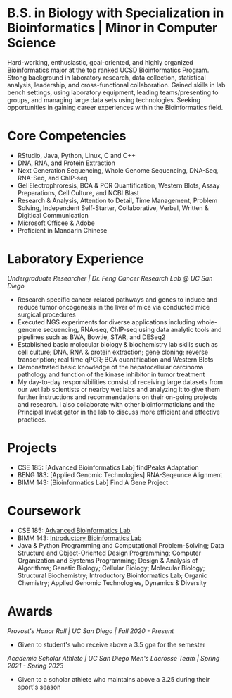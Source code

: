 # B.S. in Biology with Specialization in Bioinformatics | Minor in Computer Science
Hard-working, enthusiastic, goal-oriented, and highly organized Bioinformatics major at the top ranked UCSD Bioinformatics Program. Strong background in laboratory research, data collection, statistical analysis, leadership, and cross-functional collaboration. Gained skills in lab bench settings, using laboratory equipment, leading teams/presenting to groups, and managing large data sets using technologies. Seeking opportunities in gaining career experiences within the Bioinformatics field.

# Core Competencies
- RStudio, Java, Python, Linux, C and C++
- DNA, RNA, and Protein Extraction
- Next Generation Sequencing, Whole Genome Sequencing, DNA-Seq, RNA-Seq, and ChIP-seq
- Gel Electrophroresis, BCA & PCR Quantification, Western Blots, Assay Preparations, Cell Culture, and NCBI Blast
- Research & Analysis, Attention to Detail, Time Management, Problem Solving, Independent Self-Starter, Collaborative, Verbal, Written & Digitical Communication
- Microsoft Officee & Adobe
- Proficient in Mandarin Chinese
  
# Laboratory Experience
*Undergraduate Researcher | Dr. Feng Cancer Research Lab @ UC San Diego*
- Research specific cancer-related pathways and genes to induce and reduce tumor oncogenesis in the liver of mice via
conducted mice surgical procedures
- Executed NGS experiments for diverse applications including whole-genome sequencing, RNA-seq, ChIP-seq using
data analytic tools and pipelines such as BWA, Bowtie, STAR, and DESeq2
- Established basic molecular biology & biochemistry lab skills such as cell culture; DNA, RNA & protein extraction; gene
cloning; reverse transcription; real time qPCR; BCA quantification and Western Blots
- Demonstrated basic knowledge of the hepatocellular carcinoma pathology and function of the kinase inhibitor in tumor
 treatment
- My day-to-day responsibilities consist of receiving large datasets from our wet lab scientists or nearby wet labs and analyzing it to give them further instructions and recommendations on their on-going projects and research. I also collaborate with other bioinformaticians and the Principal Investigator in the lab to discuss more efficient and effective practices.
  
# Projects
- CSE 185: [Advanced Bioinformatics Lab] findPeaks Adaptation
- BENG 183: [Applied Genomic Technologies] RNA-Seqeunce Alignment
- BIMM 143: [Bioinformatics Lab] Find A Gene Project
  
# Coursework
- CSE 185: [Advanced Bioinformatics Lab](https://g1cole.github.io/CSE185_Lab/)
- BIMM 143: [Introductory Bioinformatics Lab](https://g1cole.github.io/bimm143/)
- Java & Python Programming and Computational Problem-Solving; Data Structure and Object-Oriented Design Programming; Computer Organization and Systems Programming; Design & Analysis of Algorithms; Genetic Biology; Cellular Biology; Molecular Biology; Structural Biochemistry; Introductory Bioinformatics Lab; Organic Chemistry; Applied Genomic Technologies, Dynamics & Diversity
  
# Awards
*Provost's Honor Roll | UC San Diego | Fall 2020 - Present*
- Given to student's who receive above a 3.5 gpa for the semester
  
*Academic Scholar Athlete | UC San Diego Men's Lacrosse Team | Spring 2021 - Spring 2023*
- Given to a scholar athlete who maintains above a 3.25 during their sport's season
